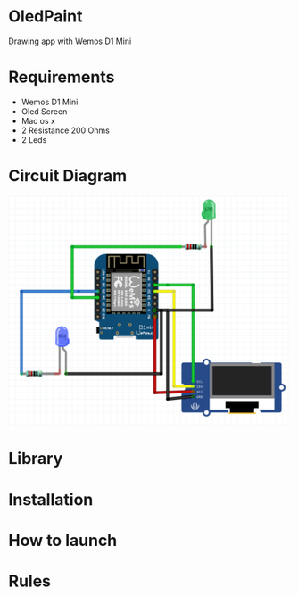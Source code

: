 # OledPaint
Drawing app with Wemos D1 Mini

# Requirements
* Wemos D1 Mini
* Oled Screen
* Mac os x
* 2 Resistance 200 Ohms
* 2 Leds

# Circuit Diagram
![alt text](img/schema.png)
# Library

# Installation

# How to launch

# Rules
